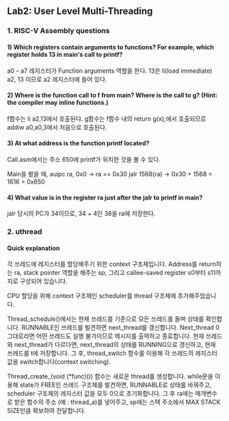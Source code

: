 ## Lab2: User Level Multi-Threading

### 1. RISC-V Assembly questions
#### 1) Which registers contain arguments to functions? For example, which register holds 13 in main's call to printf?
 
a0 – a7 레지스터가 Function arguments 역할을 한다.
13은 li(load immediate) a2, 13 이므로 a2 레지스터에 들어 있다.

#### 2) Where is the function call to f from main? Where is the call to g? (Hint: the compiler may inline functions.)
 
f함수는 li a2,13에서 호출된다.
g함수는 f함수 내의 return g(x);에서 호출되므로
addiw a0,a0,3에서 처음으로 호출된다.

#### 3) At what address is the function printf located?
 
Call.asm에서는 주소 650에 printf가 위치한 것을 볼 수 있다.
 
Main을 봤을 때, 
auipc	ra, 0x0		->  ra == 0x30
jalr	1568(ra)		->  0x30 + 1568 = 1616 = 0x650

#### 4) What value is in the register ra just after the jalr to printf in main?
jalr 당시의 PC가 34이므로, 34 + 4인 38을 ra에 저장한다.

### 2. uthread

#### Quick explanation
 
각 쓰레드에 레지스터를 할당해주기 위한 context 구조체입니다. Address를 return하는 ra, stack pointer 역할을 해주는 sp, 그리고 callee-saved register s0부터 s11까지로 구성되어 있습니다.

CPU 할당을 위해 context 구조체인 scheduler를 thread 구조체에 추가해주었습니다.

Thread_schedule()에서는 현재 쓰레드를 기준으로 모든 쓰레드를 돌며 상태를 확인합니다. RUNNABLE인 쓰레드를 발견하면 next_thread를 갱신합니다. Next_thread 0 그대로라면 어떤 쓰레드도 실행 불가이므로 메시지를 출력하고 종료합니다. 현재 쓰레드와 next_thread가 다르다면, next_thread의 상태를 RUNNING으로 갱신하고, 현재 쓰레드를 t에 저장합니다. 그 후, thread_switch 함수를 이용해 각 쓰레드의 레지스터 값을 switch합니다(context switching). 

Thread_create_(void (*func)()) 함수는 새로운 thread를 생성합니다. while문을 이용해 state가 FREE인 쓰레드 구조체를 발견하면, RUNNABLE로 상태를 바꿔주고, scheduler 구조체의 레지스터 값을 모두 0으로 초기화합니다. 그 후 ra에는 매개변수로 받은 함수의 주소 (예 : thread_a)를 넣어주고, sp에는 스택 주소에서 MAX STACK SIZE만큼 확보하여 전달합니다.